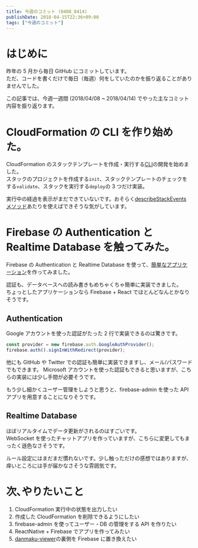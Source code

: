 ```yaml
---
title: 今週のコミット (0408_0414)
publishDate: 2018-04-15T22:36+09:00
tags: ["今週のコミット"]
---
```


# はじめに

昨年の 5 月から毎日 GitHub にコミットしています。  
ただ、コードを書くだけで毎日（毎週）何をしていたのかを振り返ることがありませんでした。

この記事では、今週一週間 (2018/04/08 ~ 2018/04/14) でやった主なコミット内容を振り返ります。

# CloudFormation の CLI を作り始めた。

CloudFormation のスタックテンプレートを作成・実行する[CLI](https://github.com/70-10/sandbox/tree/master/node/aws/cloudformation-cli)の開発を始めました。  
スタックのプロジェクトを作成する`init`、スタックテンプレートのチェックをする`validate`、スタックを実行する`deploy`の 3 つだけ実装。

実行中の経過を表示がまだできていないです。おそらく[describeStackEvents メソッド](https://docs.aws.amazon.com/AWSJavaScriptSDK/latest/AWS/CloudFormation.html#describeStackEvents-property)あたりを使えばできそうな気がしています。

# Firebase の Authentication と Realtime Database を触ってみた。

Firebase の Authentication と Realtime Database を使って、[簡単なアプリケーション](https://github.com/70-10/sandbox/tree/master/node/firebase/realtime-database)を作ってみました。

認証も、データベースへの読み書きもめちゃくちゃ簡単に実装できました。  
ちょっとしたアプリケーションなら Firebase + React でほとんどなんとかなりそうです。

## Authentication

Google アカウントを使った認証がたった 2 行で実装できるのは驚きです。

```javascript
const provider = new firebase.auth.GoogleAuthProvider();
firebase.auth().signInWithRedirect(provider);
```

他にも GitHub や Twitter での認証も簡単に実装できますし、メール/パスワードでもできます。
Microsoft アカウントを使った認証もできると思いますが、こちらの実装には少し手間が必要そうです。

もう少し細かくユーザー管理をしようと思うと、firebase-admin を使った API アプリを用意することになりそうです。

## Realtime Database

ほぼリアルタイムでデータ更新がされるのはすごいです。  
WebSocket を使ったチャットアプリを作っていますが、こちらに変更してもまったく遜色なさそうです。

ルール設定にはまだまだ慣れないです。少し触っただけの感想ではありますが、痒いところには手が届かなさそうな雰囲気です。

# 次､やりたいこと

1.  CloudFormation 実行中の状態を出力したい
2.  作成した CloudFormation を削除できるようにしたい
3.  firebase-admin を使ってユーザー・DB の管理をする API を作りたい
4.  ReactNative + Firebase でアプリを作ってみたい
5.  [danmaku-viewer](https://github.com/70-10/danmaku-viewer)の裏側を Firebase に置き換えたい
